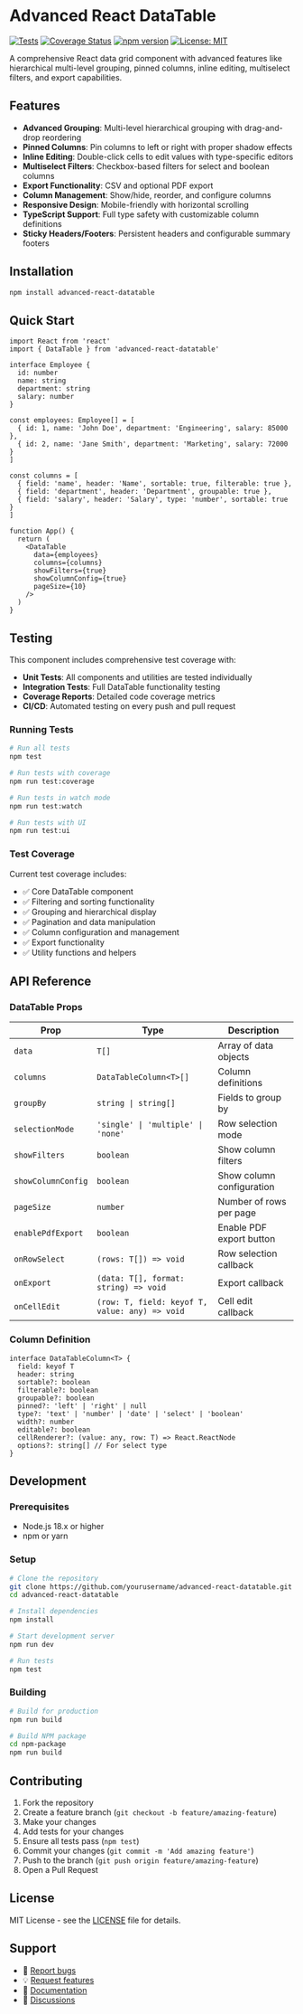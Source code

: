 # Advanced React DataTable

[![Tests](https://github.com/yourusername/advanced-react-datatable/actions/workflows/test.yml/badge.svg)](https://github.com/yourusername/advanced-react-datatable/actions/workflows/test.yml)
[![Coverage Status](https://codecov.io/gh/yourusername/advanced-react-datatable/branch/main/graph/badge.svg)](https://codecov.io/gh/yourusername/advanced-react-datatable)
[![npm version](https://badge.fury.io/js/advanced-react-datatable.svg)](https://badge.fury.io/js/advanced-react-datatable)
[![License: MIT](https://img.shields.io/badge/License-MIT-yellow.svg)](https://opensource.org/licenses/MIT)

A comprehensive React data grid component with advanced features like hierarchical multi-level grouping, pinned columns, inline editing, multiselect filters, and export capabilities.

## Features

- **Advanced Grouping**: Multi-level hierarchical grouping with drag-and-drop reordering
- **Pinned Columns**: Pin columns to left or right with proper shadow effects
- **Inline Editing**: Double-click cells to edit values with type-specific editors
- **Multiselect Filters**: Checkbox-based filters for select and boolean columns
- **Export Functionality**: CSV and optional PDF export
- **Column Management**: Show/hide, reorder, and configure columns
- **Responsive Design**: Mobile-friendly with horizontal scrolling
- **TypeScript Support**: Full type safety with customizable column definitions
- **Sticky Headers/Footers**: Persistent headers and configurable summary footers

## Installation

```bash
npm install advanced-react-datatable
```

## Quick Start

```tsx
import React from 'react'
import { DataTable } from 'advanced-react-datatable'

interface Employee {
  id: number
  name: string
  department: string
  salary: number
}

const employees: Employee[] = [
  { id: 1, name: 'John Doe', department: 'Engineering', salary: 85000 },
  { id: 2, name: 'Jane Smith', department: 'Marketing', salary: 72000 }
]

const columns = [
  { field: 'name', header: 'Name', sortable: true, filterable: true },
  { field: 'department', header: 'Department', groupable: true },
  { field: 'salary', header: 'Salary', type: 'number', sortable: true }
]

function App() {
  return (
    <DataTable
      data={employees}
      columns={columns}
      showFilters={true}
      showColumnConfig={true}
      pageSize={10}
    />
  )
}
```

## Testing

This component includes comprehensive test coverage with:

- **Unit Tests**: All components and utilities are tested individually
- **Integration Tests**: Full DataTable functionality testing
- **Coverage Reports**: Detailed code coverage metrics
- **CI/CD**: Automated testing on every push and pull request

### Running Tests

```bash
# Run all tests
npm test

# Run tests with coverage
npm run test:coverage

# Run tests in watch mode
npm run test:watch

# Run tests with UI
npm run test:ui
```

### Test Coverage

Current test coverage includes:
- ✅ Core DataTable component
- ✅ Filtering and sorting functionality
- ✅ Grouping and hierarchical display
- ✅ Pagination and data manipulation
- ✅ Column configuration and management
- ✅ Export functionality
- ✅ Utility functions and helpers

## API Reference

### DataTable Props

| Prop | Type | Description |
|------|------|-------------|
| `data` | `T[]` | Array of data objects |
| `columns` | `DataTableColumn<T>[]` | Column definitions |
| `groupBy` | `string \| string[]` | Fields to group by |
| `selectionMode` | `'single' \| 'multiple' \| 'none'` | Row selection mode |
| `showFilters` | `boolean` | Show column filters |
| `showColumnConfig` | `boolean` | Show column configuration |
| `pageSize` | `number` | Number of rows per page |
| `enablePdfExport` | `boolean` | Enable PDF export button |
| `onRowSelect` | `(rows: T[]) => void` | Row selection callback |
| `onExport` | `(data: T[], format: string) => void` | Export callback |
| `onCellEdit` | `(row: T, field: keyof T, value: any) => void` | Cell edit callback |

### Column Definition

```tsx
interface DataTableColumn<T> {
  field: keyof T
  header: string
  sortable?: boolean
  filterable?: boolean
  groupable?: boolean
  pinned?: 'left' | 'right' | null
  type?: 'text' | 'number' | 'date' | 'select' | 'boolean'
  width?: number
  editable?: boolean
  cellRenderer?: (value: any, row: T) => React.ReactNode
  options?: string[] // For select type
}
```

## Development

### Prerequisites

- Node.js 18.x or higher
- npm or yarn

### Setup

```bash
# Clone the repository
git clone https://github.com/yourusername/advanced-react-datatable.git
cd advanced-react-datatable

# Install dependencies
npm install

# Start development server
npm run dev

# Run tests
npm test
```

### Building

```bash
# Build for production
npm run build

# Build NPM package
cd npm-package
npm run build
```

## Contributing

1. Fork the repository
2. Create a feature branch (`git checkout -b feature/amazing-feature`)
3. Make your changes
4. Add tests for your changes
5. Ensure all tests pass (`npm test`)
6. Commit your changes (`git commit -m 'Add amazing feature'`)
7. Push to the branch (`git push origin feature/amazing-feature`)
8. Open a Pull Request

## License

MIT License - see the [LICENSE](LICENSE) file for details.

## Support

- 🐛 [Report bugs](https://github.com/yourusername/advanced-react-datatable/issues)
- 💡 [Request features](https://github.com/yourusername/advanced-react-datatable/issues)
- 📖 [Documentation](https://github.com/yourusername/advanced-react-datatable/wiki)
- 💬 [Discussions](https://github.com/yourusername/advanced-react-datatable/discussions)